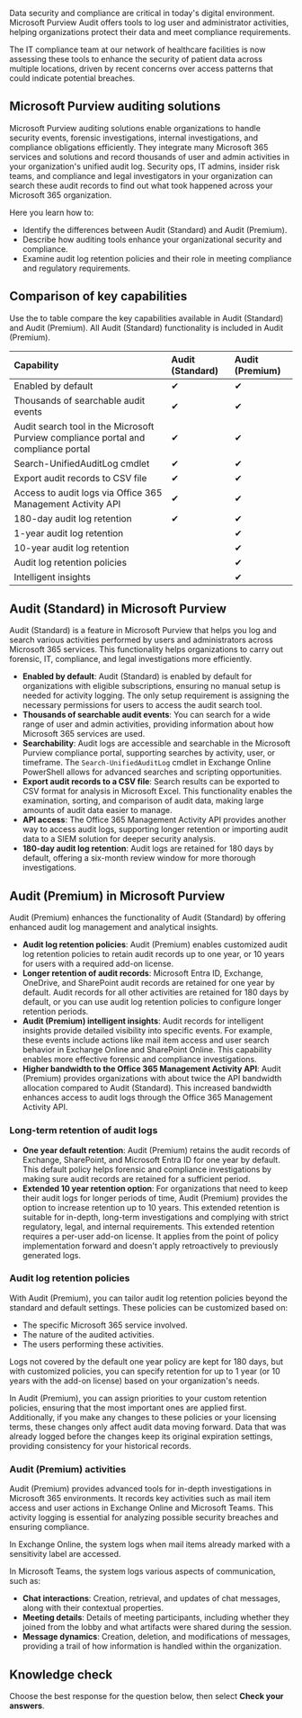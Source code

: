 Data security and compliance are critical in today's digital environment. Microsoft Purview Audit offers tools to log user and administrator activities, helping organizations protect their data and meet compliance requirements.

The IT compliance team at our network of healthcare facilities is now assessing these tools to enhance the security of patient data across multiple locations, driven by recent concerns over access patterns that could indicate potential breaches.

## Microsoft Purview auditing solutions

Microsoft Purview auditing solutions enable organizations to handle security events, forensic investigations, internal investigations, and compliance obligations efficiently. They integrate many Microsoft 365 services and solutions and record thousands of user and admin activities in your organization's unified audit log. Security ops, IT admins, insider risk teams, and compliance and legal investigators in your organization can search these audit records to find out what took happened across your Microsoft 365 organization.

Here you learn how to:

- Identify the differences between Audit (Standard) and Audit (Premium).
- Describe how auditing tools enhance your organizational security and compliance.
- Examine audit log retention policies and their role in meeting compliance and regulatory requirements.

## Comparison of key capabilities

Use the to table compare the key capabilities available in Audit (Standard) and Audit (Premium). All Audit (Standard) functionality is included in Audit (Premium).

|Capability|Audit (Standard)|Audit (Premium)|
|:------|:-------------|:-------------|
|Enabled by default|✔|✔|
|Thousands of searchable audit events|✔|✔|
|Audit search tool in the Microsoft Purview compliance portal and compliance portal|✔|✔|
|Search-UnifiedAuditLog cmdlet|✔|✔|
|Export audit records to CSV file|✔|✔|
|Access to audit logs via Office 365 Management Activity API|✔|✔|
|180-day audit log retention|✔|✔|
|1-year audit log retention||✔|
|10-year audit log retention||✔|
|Audit log retention policies||✔|
|Intelligent insights||✔|

## Audit (Standard) in Microsoft Purview

Audit (Standard) is a feature in Microsoft Purview that helps you log and search various activities performed by users and administrators across Microsoft 365 services. This functionality helps organizations to carry out forensic, IT, compliance, and legal investigations more efficiently.

- **Enabled by default**: Audit (Standard) is enabled by default for organizations with eligible subscriptions, ensuring no manual setup is needed for activity logging. The only setup requirement is assigning the necessary permissions for users to access the audit search tool.
- **Thousands of searchable audit events**: You can search for a wide range of user and admin activities, providing information about how Microsoft 365 services are used.
- **Searchability**: Audit logs are accessible and searchable in the Microsoft Purview compliance portal, supporting searches by activity, user, or timeframe. The `Search-UnifiedAuditLog` cmdlet in Exchange Online PowerShell allows for advanced searches and scripting opportunities.
- **Export audit records to a CSV file**: Search results can be exported to CSV format for analysis in Microsoft Excel. This functionality enables the examination, sorting, and comparison of audit data, making large amounts of audit data easier to manage.
- **API access**: The Office 365 Management Activity API provides another way to access audit logs, supporting longer retention or importing audit data to a SIEM solution for deeper security analysis.
- **180-day audit log retention**: Audit logs are retained for 180 days by default, offering a six-month review window for more thorough  investigations.

## Audit (Premium) in Microsoft Purview

Audit (Premium) enhances the functionality of Audit (Standard) by offering enhanced audit log management and analytical insights.

- **Audit log retention policies**: Audit (Premium) enables customized audit log retention policies to retain audit records up to one year, or 10 years for users with a required add-on license.
- **Longer retention of audit records**: Microsoft Entra ID, Exchange, OneDrive, and SharePoint audit records are retained for one year by default. Audit records for all other activities are retained for 180 days by default, or you can use audit log retention policies to configure longer retention periods.
- **Audit (Premium) intelligent insights**: Audit records for intelligent insights provide detailed visibility into specific events. For example, these events include actions like mail item access and user search behavior in Exchange Online and SharePoint Online. This capability enables more effective forensic and compliance investigations.
- **Higher bandwidth to the Office 365 Management Activity API**: Audit (Premium) provides organizations with about twice the API bandwidth allocation compared to Audit (Standard). This increased bandwidth enhances access to audit logs through the Office 365 Management Activity API.

### Long-term retention of audit logs

- **One year default retention**: Audit (Premium) retains the audit records of Exchange, SharePoint, and Microsoft Entra ID for one year by default. This default policy helps forensic and compliance investigations by making sure audit records are retained for a sufficient period.
- **Extended 10 year retention option**: For organizations that need to keep their audit logs for longer periods of time, Audit (Premium) provides the option to increase retention up to 10 years. This extended retention is suitable for in-depth, long-term investigations and complying with strict regulatory, legal, and internal requirements. This extended retention requires a per-user add-on license. It applies from the point of policy implementation forward and doesn't apply retroactively to previously generated logs.

### Audit log retention policies

With Audit (Premium), you can tailor audit log retention policies beyond the standard and default settings. These policies can be customized based on:

- The specific Microsoft 365 service involved.
- The nature of the audited activities.
- The users performing these activities.

Logs not covered by the default one year policy are kept for 180 days, but with customized policies, you can specify retention for up to 1 year (or 10 years with the add-on license) based on your organization's needs.

In Audit (Premium), you can assign priorities to your custom retention policies, ensuring that the most important ones are applied first. Additionally, if you make any changes to these policies or your licensing terms, these changes only affect audit data moving forward. Data that was already logged before the changes keep its original expiration settings, providing consistency for your historical records.

### Audit (Premium) activities

Audit (Premium) provides advanced tools for in-depth investigations in Microsoft 365 environments. It records key activities such as mail item access and user actions in Exchange Online and Microsoft Teams. This activity logging is essential for analyzing possible security breaches and ensuring compliance.

In Exchange Online, the system logs when mail items already marked with a sensitivity label are accessed.

In Microsoft Teams, the system logs various aspects of communication, such as:

- **Chat interactions**: Creation, retrieval, and updates of chat messages, along with their contextual properties.
- **Meeting details**: Details of meeting participants, including whether they joined from the lobby and what artifacts were shared during the session.
- **Message dynamics**: Creation, deletion, and modifications of messages, providing a trail of how information is handled within the organization.

## Knowledge check

Choose the best response for the question below, then select **Check your answers**.
